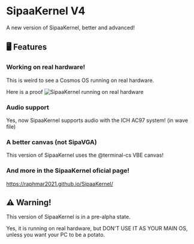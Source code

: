 # SipaaKernel V4
A new version of SipaaKernel, better and advanced!

## 🖥️ Features
### Working on real hardware!
This is weird to see a Cosmos OS running on real hardware.

Here is a proof
![SipaaKernel running on real hardware](https://github.com/RaphMar2021/SipaaKernelV4/blob/master/sipaakernel_realhardware.jpg?raw=true)

### Audio support
Yes, now SipaaKernel supports audio with the ICH AC97 system! (in wave file)

### A better canvas (not SipaVGA)
This version of SipaaKernel uses the @terminal-cs VBE canvas!

### And more in the SipaaKernel oficial page!
https://raphmar2021.github.io/SipaaKernel/

## ⚠️ Warning!
This version of SipaaKernel is in a pre-alpha state.

Yes, it is running on real hardware, but DON'T USE IT AS YOUR MAIN OS, unless you want your PC to be a potato.
